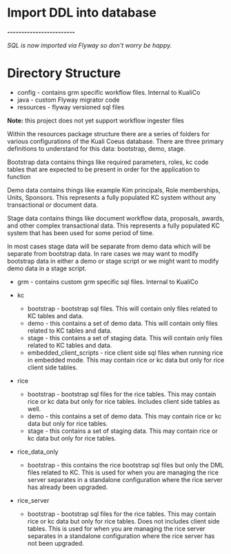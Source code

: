 # Import DDL into database
**------------------------**

*SQL is now imported via Flyway so don't worry be happy.*

# Directory Structure

* config - contains grm specific workflow files. Internal to KualiCo
* java - custom Flyway migrator code
* resources - flyway versioned sql files

**Note:** this project does not yet support workflow ingester files

Within the resources package structure there are a series of folders for various configurations of the Kuali Coeus database.  There are three primary definitions to understand for this data: bootstrap, demo, stage.  

Bootstrap data contains things like required parameters, roles, kc code tables that are expected to be present in order for the application to function

Demo data contains things like example Kim principals, Role memberships, Units, Sponsors.  This represents a fully populated KC system without any transactional or document data.

Stage data contains things like document workflow data, proposals, awards, and other complex transactional data.  This represents a fully populated KC system that has been used for some period of time.

In most cases stage data will be separate from demo data which will be separate from bootstrap data.  In rare cases we may want to modify bootstrap data in either a demo or stage script or we might want to modify demo data in a stage script.

* grm - contains custom grm specific sql files.  Internal to KualiCo
* kc
  * bootstrap - bootstrap sql files. This will contain only files related to KC tables and data.
  * demo - this contains a set of demo data.  This will contain only files related to KC tables and data.
  * stage - this contains a set of staging data.  This will contain only files related to KC tables and data.
  * embedded_client_scripts - rice client side sql files when running rice in embedded mode.  This may contain rice or kc data but only for rice client side tables.
* rice
  * bootstrap - bootstrap sql files for the rice tables.  This may contain rice or kc data but only for rice tables.  Includes client side tables as well.
  * demo - this contains a set of demo data.  This may contain rice or kc data but only for rice tables.
  * stage - this contains a set of staging data.  This may contain rice or kc data but only for rice tables.

* rice_data_only
  * bootstrap - this contains the rice bootstrap sql files but only the DML files related to KC.  This is used for when you are managing the rice server separates in a standalone configuration where the rice server has already been upgraded.

* rice_server
  * bootstrap - bootstrap sql files for the rice tables.  This may contain rice or kc data but only for rice tables.  Does not includes client side tables.  This is used for when you are managing the rice server separates in a standalone configuration where the rice server has not been upgraded.
